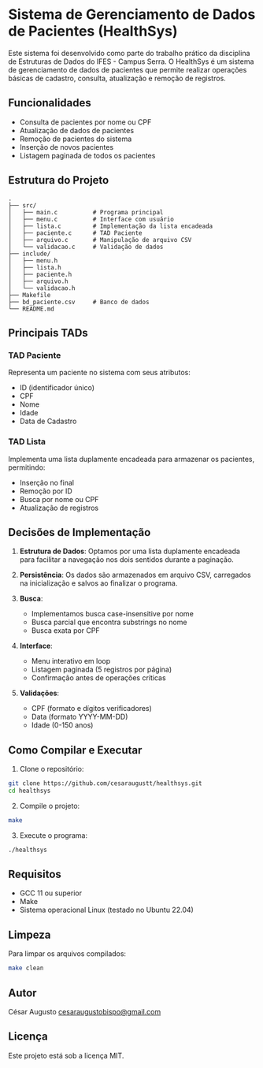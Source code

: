 # Sistema de Gerenciamento de Dados de Pacientes (HealthSys)

Este sistema foi desenvolvido como parte do trabalho prático da disciplina de Estruturas de Dados do IFES - Campus Serra. O HealthSys é um sistema de gerenciamento de dados de pacientes que permite realizar operações básicas de cadastro, consulta, atualização e remoção de registros.

## Funcionalidades

- Consulta de pacientes por nome ou CPF
- Atualização de dados de pacientes
- Remoção de pacientes do sistema
- Inserção de novos pacientes
- Listagem paginada de todos os pacientes

## Estrutura do Projeto

```
.
├── src/
│   ├── main.c          # Programa principal
│   ├── menu.c          # Interface com usuário
│   ├── lista.c         # Implementação da lista encadeada
│   ├── paciente.c      # TAD Paciente
│   ├── arquivo.c       # Manipulação de arquivo CSV
│   └── validacao.c     # Validação de dados
├── include/
│   ├── menu.h
│   ├── lista.h
│   ├── paciente.h
│   ├── arquivo.h
│   └── validacao.h
├── Makefile
├── bd_paciente.csv     # Banco de dados
└── README.md
```

## Principais TADs

### TAD Paciente
Representa um paciente no sistema com seus atributos:
- ID (identificador único)
- CPF
- Nome
- Idade
- Data de Cadastro

### TAD Lista
Implementa uma lista duplamente encadeada para armazenar os pacientes, permitindo:
- Inserção no final
- Remoção por ID
- Busca por nome ou CPF
- Atualização de registros

## Decisões de Implementação

1. **Estrutura de Dados**: Optamos por uma lista duplamente encadeada para facilitar a navegação nos dois sentidos durante a paginação.

2. **Persistência**: Os dados são armazenados em arquivo CSV, carregados na inicialização e salvos ao finalizar o programa.

3. **Busca**: 
   - Implementamos busca case-insensitive por nome
   - Busca parcial que encontra substrings no nome
   - Busca exata por CPF

4. **Interface**:
   - Menu interativo em loop
   - Listagem paginada (5 registros por página)
   - Confirmação antes de operações críticas

5. **Validações**:
   - CPF (formato e dígitos verificadores)
   - Data (formato YYYY-MM-DD)
   - Idade (0-150 anos)

## Como Compilar e Executar

1. Clone o repositório:
```bash
git clone https://github.com/cesaraugustt/healthsys.git
cd healthsys
```

2. Compile o projeto:
```bash
make
```

3. Execute o programa:
```bash
./healthsys
```

## Requisitos

- GCC 11 ou superior
- Make
- Sistema operacional Linux (testado no Ubuntu 22.04)

## Limpeza

Para limpar os arquivos compilados:
```bash
make clean
```

## Autor

César Augusto
cesaraugustobispo@gmail.com

## Licença

Este projeto está sob a licença MIT.